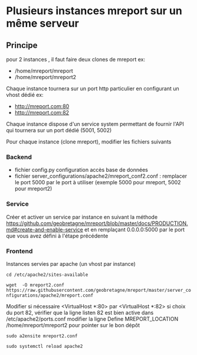 # Plusieurs instances mreport sur un même serveur

## Principe
pour 2 instances , il faut faire deux clones de mreport
ex:
* /home/mreport/mreport
* /home/mreport/mreport2

Chaque instance tournera sur un port http particulier en configurant un vhost dédié
ex:
* http://mreport.com:80
* http://mreport.com:82 

Chaque instance dispose d'un service system permettant de fournir l'API qui tournera sur un port dédié (5001, 5002)


Pour chaque instance (clone mreport), modifier les fichiers suivants

### Backend
* fichier config.py configuration accès base de données
* fichier server_configurations/apache2/mreport_conf2.conf : remplacer le port 5000 par le port à utiliser (exemple 5000 pour mreport, 5002 pour mreport2)


### Service
Créer et activer un service par instance en suivant la méthode https://github.com/geobretagne/mreport/blob/master/docs/PRODUCTION.md#create-and-enable-service
et en remplaçant 0.0.0.0:5000 par le port que vous avez défini à l'étape précédente

### Frontend
Instances servies par apache (un vhost par instance)

``cd /etc/apache2/sites-available``

``wget  -O mreport2.conf https://raw.githubusercontent.com/geobretagne/mreport/master/server_configurations/apache2/mreport.conf``

Modifier si nécessaire <VirtualHost *:80>  par <VirtualHost *:82> si choix du port 82, vérifier que la ligne listen 82 est bien active dans
/etc/apache2/ports.conf 
modifier la ligne Define MREPORT_LOCATION /home/mreport/mreport2 pour pointer sur le bon dépôt

``sudo a2ensite mreport2.conf``

``sudo systemctl reload apache2``


